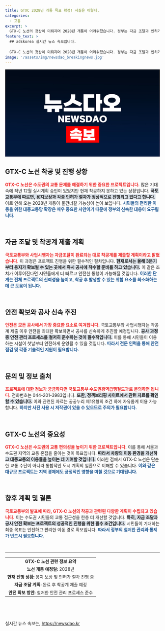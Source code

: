 ```yaml
---
title: GTXC 2028년 개통 목표 확정! 사실은 이렇다.
categories:
  - 교통
excerpt: >
  GTX-C 노선의 첫삽이 미뤄지며 2028년 개통이 어려워졌습니다. 정부는 자금 조달과 인허가 절차를 신속히 추진 중이지만 공사 착공은 아직 멀기만 합니다. 언제 시작될지 궁금하다면 클릭하세요!
feature_text: >
  ## adskorea 실시간 뉴스 속보입니다.

  GTX-C 노선의 첫삽이 미뤄지며 2028년 개통이 어려워졌습니다. 정부는 자금 조달과 인허가 절차를 신속히 추진 중이지만 공사 착공은 아직 멀기만 합니다. 언제 시작될지 궁금하다면 클릭하세요!
image: '/assets/img/newsdao_breakingnews.jpg'
---
```


<p><img src="/assets/img/newsdao_breakingnews.jpg" alt="adskorea 속보" /></p>

<h2 data-ke-size="size26">GTX-C 노선 착공 및 진행 상황</h2>

<p data-ke-size="size16"><b><span style="color: #ee2323;">GTX-C 노선은 수도권의 교통 문제를 해결하기 위한 중요한 프로젝트입니다.</span></b> 많은 기대 속에 작년 12월 실시계획 승인이 있었지만 현재 착공하지 못하고 있는 상황입니다. <b><span style="background-color: #21538527;">국토교통부에 따르면, 용지보상과 각종 인허가 절차가 정상적으로 진행되고 있다고 합니다.</span></b> 이로 인해 오는 2028년 개통이 물건너갈 가능성이 높아 보입니다. <b><span style="color: #1a5490;">시민들의 편리한 이동을 위한 대중교통망 확장은 매우 중요한 사안이기 때문에 정부의 신속한 대응이 요구됩니다.</span></b></p>

<p data-ke-size="size16">&nbsp;</p>

<h2 data-ke-size="size26">자금 조달 및 착공계 제출 계획</h2>

<p data-ke-size="size16"><b><span style="color: #ee2323;">국토교통부와 사업시행자는 자금조달이 완료되는 대로 착공계를 제출할 계획이라고 밝혔습니다.</span></b> 이 과정은 프로젝트 진행을 위한 필수적인 절차입니다. <b><span style="background-color: #21538527;">현재로서는 올해 3분기부터 용지가 확보될 수 있는 곳에서 즉시 공사에 착수할 준비를 하고 있습니다.</span></b> 이 같은 조치가 이루어진다면 시민들에게 더 빠르고 안전한 통행이 가능해질 것입니다. <b><span style="color: #1a5490;">이러한 단계는 전체 프로젝트의 신뢰성을 높이고, 착공 후 발생할 수 있는 위험 요소를 최소화하는 데 큰 도움이 됩니다.</span></b></p>

<p data-ke-size="size16">&nbsp;</p>

<h2 data-ke-size="size26">안전 확보와 공사 신속 추진</h2>

<p data-ke-size="size16"><b><span style="color: #ee2323;">안전은 모든 공사에서 가장 중요한 요소로 여겨집니다.</span></b> 국토교통부와 사업시행자는 착공계 제출 이후 안전을 최대한 확보하면서 공사를 신속하게 추진할 예정입니다. <b><span style="background-color: #21538527;">공사 과정 중 안전 관리 프로세스를 철저히 준수하는 것이 필수적입니다.</span></b> 이를 통해 시민들이 이용하는 시설이 첫날부터 안전하게 운영될 수 있을 것입니다. <b><span style="color: #1a5490;">따라서 전문 인력을 통해 안전 점검 및 각종 기술적인 지원이 필요합니다.</span></b></p>

<p data-ke-size="size16">&nbsp;</p>

<h2 data-ke-size="size26">문의 및 정보 출처</h2>

<p data-ke-size="size16"><b><span style="color: #ee2323;">프로젝트에 대한 정보가 궁금하다면 국토교통부 수도권광역급행철도과로 문의하면 됩니다.</span></b> 전화번호는 044-201-3983입니다. <b><span style="background-color: #21538527;">또한, 정책브리핑 사이트에서 관련 자료를 확인할 수 있습니다.</span></b> 이와 관련된 자료는 공공누리 제1유형의 조건 하에 자유롭게 이용 가능합니다. <b><span style="color: #1a5490;">하지만 사진 사용 시 저작권이 있을 수 있으므로 주의가 필요합니다.</span></b></p>

<p data-ke-size="size16">&nbsp;</p>

<h2 data-ke-size="size26">GTX-C 노선의 중요성</h2>

<p data-ke-size="size16"><b><span style="color: #ee2323;">GTX-C 노선은 수도권의 교통 편의성을 높이기 위한 프로젝트입니다.</span></b> 이를 통해 서울과 수도권 지역의 교통 혼잡을 줄이는 것이 목표입니다. <b><span style="background-color: #21538527;">따라서 차량의 이동 환경을 개선하고 대중교통의 이용률을 높이는 데 기여할 것입니다.</span></b> 이러한 점에서 GTX-C 노선은 단순한 교통 수단이 아니라 통합적인 도시 계획의 일환으로 이해할 수 있습니다. <b><span style="color: #1a5490;">이와 같은 대규모 프로젝트는 지역 경제에도 긍정적인 영향을 미칠 것으로 기대됩니다.</span></b></p>

<p data-ke-size="size16">&nbsp;</p>

<h2 data-ke-size="size26">향후 계획 및 결론</h2>

<p data-ke-size="size16"><b><span style="color: #ee2323;">국토교통부의 발표에 따라, GTX-C 노선의 착공과 관련된 다양한 계획이 수립되고 있습니다.</span></b> 이는 수도권 시민들의 교통 접근성을 한층 더 개선할 것입니다. <b><span style="background-color: #21538527;">특히, 자금 조달과 공사 안전 확보는 프로젝트의 성공적인 진행을 위한 필수 조건입니다.</span></b> 시민들이 기대하는 최종 목표는 안전하고 편리한 이동 경로 확보입니다. <b><span style="color: #1a5490;">따라서 정부의 철저한 관리와 통제가 반드시 필요합니다.</span></b></p>

<p data-ke-size="size16">&nbsp;</p>

<hr />

<table style="width: 100%; border-collapse: collapse;">
<tr>
<td style="text-align: center; height: 17px;"><b>GTX-C 노선 관련 정보 요약</b></td>
</tr>
<tr>
<td style="text-align: center; height: 17px;"><b>노선 개통 예정일:</b> 2028년</td>
</tr>
<tr>
<td style="text-align: center; height: 17px;"><b>현재 진행 상황:</b> 용지 보상 및 인허가 절차 진행 중</td>
</tr>
<tr>
<td style="text-align: center; height: 17px;"><b>자금 조달 계획:</b> 완료 후 착공계 제출 예정</td>
</tr>
<tr>
<td style="text-align: center; height: 17px;"><b>안전 확보 방안:</b> 철저한 안전 관리 프로세스 준수</td>
</tr>
</table>

<p data-ke-size="size16">&nbsp;</p>

<p data-ke-size="size16">&nbsp;</p>
실시간 뉴스 속보는, <a href="https://newsdao.kr" rel="dofollow">https://newsdao.kr</a>


